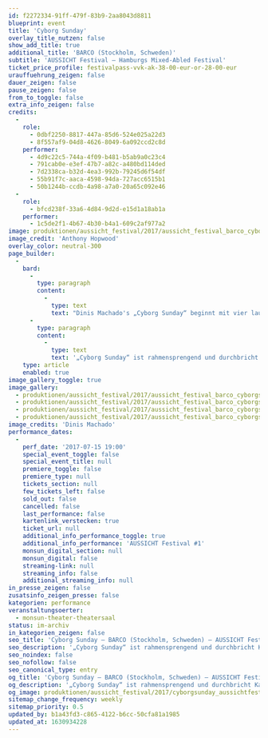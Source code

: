 ```yaml
---
id: f2272334-91ff-479f-83b9-2aa8043d8811
blueprint: event
title: 'Cyborg Sunday'
overlay_title_nutzen: false
show_add_title: true
additional_title: 'BARCO (Stockholm, Schweden)'
subtitle: 'AUSSICHT Festival – Hamburgs Mixed-Abled Festival'
ticket_price_profile: festivalpass-vvk-ak-38-00-eur-or-28-00-eur
urauffuehrung_zeigen: false
dauer_zeigen: false
pause_zeigen: false
from_to_toggle: false
extra_info_zeigen: false
credits:
  -
    role:
      - 0dbf2250-8817-447a-85d6-524e025a22d3
      - 8f557af9-04d8-4626-8049-6a092ccd2c8d
    performer:
      - 4d9c22c5-744a-4f09-b481-b5ab9a0c23c4
      - 791cab0e-e3ef-47b7-a82c-a480bd114ded
      - 7d2338ca-b32d-4ea3-992b-79245d6f54df
      - 55b91f7c-aaca-4598-94da-727acc6515b1
      - 50b1244b-ccdb-4a98-a7a0-20a65c092e46
  -
    role:
      - bfcd238f-33a6-4d84-9d2d-e15d1a18ab1a
    performer:
      - 1c5de2f1-4b67-4b30-b4a1-609c2af977a2
image: produktionen/aussicht_festival/2017/aussicht_festival_barco_cyborgsunday_01_anthony_hopwood.jpg
image_credit: 'Anthony Hopwood'
overlay_color: neutral-300
page_builder:
  -
    bard:
      -
        type: paragraph
        content:
          -
            type: text
            text: "Dinis Machado's „Cyborg Sunday“ beginnt mit vier lautdenkenden Personen, die sich über eine noch nicht geschehene Geschichte austauschen. Diese Geschichte beschäftigt sich mit dem Verhältnis von Mensch und Harmonie. Ausdrucksstark wird die Handlung mit dem Körper erzählt. Fehlende Erinnerungen lassen die Bewegungen der PerformerIn stetig fragmentarischer und isolierter werden; Geschichte und PerformerIn verlieren sich. Dennoch kommt es nie zum Chaos. Im Laufe des Geschehens nähern sich die PerformerIn an - eine dichte und intime Welt wird erschaffen.\_"
      -
        type: paragraph
        content:
          -
            type: text
            text: '„Cyborg Sunday“ ist rahmensprengend und durchbricht Kausalzusammenhänge. Diese Tanz-& Theaterperformance funktioniert als verführerisches Labyrinth, welche eine dichte und nicht-greifbare Welt präsentiert.'
    type: article
    enabled: true
image_gallery_toggle: true
image_gallery:
  - produktionen/aussicht_festival/2017/aussicht_festival_barco_cyborgsunday_02_dinis_machado.jpg
  - produktionen/aussicht_festival/2017/aussicht_festival_barco_cyborgsunday_03_dinis_machado.jpg
  - produktionen/aussicht_festival/2017/aussicht_festival_barco_cyborgsunday_04_dinis_machado.jpg
  - produktionen/aussicht_festival/2017/aussicht_festival_barco_cyborgsunday_05_dinis_machado.jpg
image_credits: 'Dinis Machado'
performance_dates:
  -
    perf_date: '2017-07-15 19:00'
    special_event_toggle: false
    special_event_title: null
    premiere_toggle: false
    premiere_type: null
    tickets_section: null
    few_tickets_left: false
    sold_out: false
    cancelled: false
    last_performance: false
    kartenlink_verstecken: true
    ticket_url: null
    additional_info_performance_toggle: true
    additional_info_performance: 'AUSSICHT Festival #1'
    monsun_digital_section: null
    monsun_digital: false
    streaming-link: null
    streaming_info: false
    additional_streaming_info: null
in_presse_zeigen: false
zusatsinfo_zeigen_presse: false
kategorien: performance
veranstaltungsoerter:
  - monsun-theater-theatersaal
status: im-archiv
in_kategorien_zeigen: false
seo_title: 'Cyborg Sunday – BARCO (Stockholm, Schweden) – AUSSICHT Festival #1'
seo_description: '„Cyborg Sunday“ ist rahmensprengend und durchbricht Kausalzusammenhänge, ein verführerisches Labyrinth, welche eine dichte und nicht-greifbare Welt präsentiert.'
seo_noindex: false
seo_nofollow: false
seo_canonical_type: entry
og_title: 'Cyborg Sunday – BARCO (Stockholm, Schweden) – AUSSICHT Festival #1'
og_description: '„Cyborg Sunday“ ist rahmensprengend und durchbricht Kausalzusammenhänge, ein verführerisches Labyrinth, welche eine dichte und nicht-greifbare Welt präsentiert.'
og_image: produktionen/aussicht_festival/2017/cyborgsunday_aussichtfestival_social_media_image-1630527081.jpg
sitemap_change_frequency: weekly
sitemap_priority: 0.5
updated_by: b1a43fd3-c865-4122-b6cc-50cfa81a1985
updated_at: 1630934228
---
```

